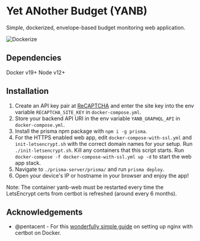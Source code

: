 # Yet ANother Budget (YANB)

Simple, dockerized, envelope-based budget monitoring web application.

![Dockerize](https://github.com/philipwilsonchang/yanb/workflows/Build%20and%20Push%20YANB%20Docker/badge.svg?branch=master)

## Dependencies

Docker v19+
Node v12+

## Installation

1. Create an API key pair at [ReCAPTCHA](http://www.google.com/recaptcha/admin) and enter the site key into the env variable `RECAPTCHA_SITE_KEY` in `docker-compose.yml`.
2. Store your backend API URI in the env variable `YANB_GRAPHQL_API` in `docker-compose.yml`.
3. Install the prisma npm package with `npm i -g prisma`.
4. For the HTTPS enabled web app, edit `docker-compose-with-ssl.yml` and `init-letsencrypt.sh` with the correct domain names for your setup. Run `./init-letsencrypt.sh`. Kill any containers that this script starts. Run `docker-compose -f docker-compose-with-ssl.yml up -d` to start the web app stack.
5. Navigate to `./prisma-server/prisma/` and run `prisma deploy`.
6. Open your device's IP or hostname in your browser and enjoy the app!

Note: The container yanb-web must be restarted every time the LetsEncrypt certs from certbot is refreshed (around every 6 months).

## Acknowledgements

* @pentacent - For this [wonderfully simple guide](https://medium.com/@pentacent/nginx-and-lets-encrypt-with-docker-in-less-than-5-minutes-b4b8a60d3a71) on setting up nginx with certbot on Docker. 
